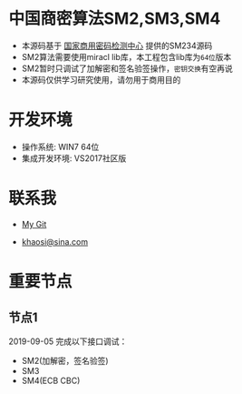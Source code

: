 # 中国商密算法SM2,SM3,SM4

- 本源码基于 [国家商用密码检测中心](http://www.scctc.org.cn/) 提供的SM234源码
- SM2算法需要使用miracl lib库，本工程包含lib库为`64位`版本
- SM2暂时只调试了加解密和签名验签操作，`密钥交换`有空再说
- 本源码仅供学习研究使用，请勿用于商用目的

# 开发环境

- 操作系统: WIN7 64位
- 集成开发环境: VS2017社区版

# 联系我

- [My Git](https://github.com/khaosi)

- khaosi@sina.com

# 重要节点

## 节点1

2019-09-05 完成以下接口调试：

- SM2(加解密，签名验签)
- SM3
- SM4(ECB CBC)
